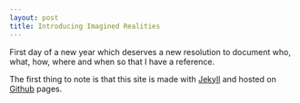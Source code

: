 ```yaml
---
layout: post
title: Introducing Imagined Realities
---
```


First day of a new year which deserves a new resolution to document who, what, how, where and when so that I have a reference.

The first thing to note is that this site is made with [Jekyll](http://jekyllrb.com) and hosted on [Github](http://github.com) pages.